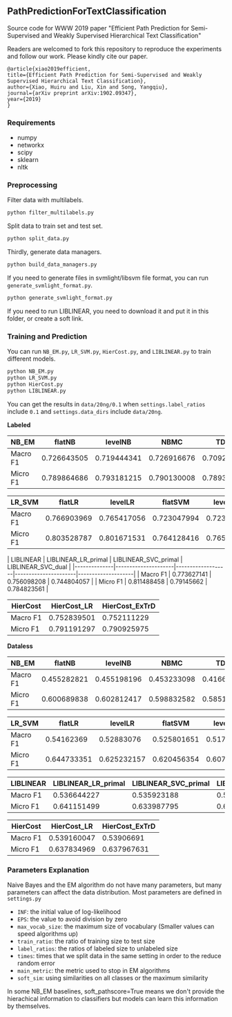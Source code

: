 ## PathPredictionForTextClassification

Source code for WWW 2019 paper "Efficient Path Prediction for Semi-Supervised and Weakly Supervised Hierarchical Text Classification"

Readers are welcomed to fork this repository to reproduce the experiments and follow our work. Please kindly cite our paper.

    @article{xiao2019efficient,
    title={Efficient Path Prediction for Semi-Supervised and Weakly Supervised Hierarchical Text Classification},
    author={Xiao, Huiru and Liu, Xin and Song, Yangqiu},
    journal={arXiv preprint arXiv:1902.09347},
    year={2019}
    }



### Requirements
* numpy
* networkx
* scipy
* sklearn
* nltk

### Preprocessing

Filter data with multilabels.
```bash
python filter_multilabels.py
```

Split data to train set and test set.
```bash
python split_data.py
```

Thirdly, generate data managers.
```bash
python build_data_managers.py
```

If you need to generate files in svmlight/libsvm file format, you can run `generate_svmlight_format.py`.
```bash
python generate_svmlight_format.py
```

If you need to run LIBLINEAR, you need to download it and put it in this folder, or create a soft link.

### Training and Prediction

You can run `NB_EM.py`, `LR_SVM.py`, `HierCost.py`, and `LIBLINEAR.py` to train different models.
```bash
python NB_EM.py
python LR_SVM.py
python HierCost.py
python LIBLINEAR.py
```

You can get the results in `data/20ng/0.1` when `settings.label_ratios` include `0.1` and `settings.data_dirs` include `data/20ng`.

**Labeled**

| NB_EM      | flatNB      | levelNB     | NBMC        | TDNB        | WDNB_hard   | PCNB        | flatEM      | levelEM     | EMMC        | TDEM        | WDEM_hard   | PCEM        |
|--------------|-------------|-------------|-------------|-------------|-------------|-------------|-------------|-------------|-------------|-------------|-------------|-------------|
| Macro F1 | 0.726643505 | 0.719444341 | 0.726916676 | 0.709269008 | 0.728670852 | 0.75743725  | 0.75012983  | 0.737743103 | 0.741066577 | 0.715460672 | 0.744308561 | 0.776129457 |
| Micro F1 | 0.789864686 | 0.793181215 | 0.790130008 | 0.789334041 | 0.799416291 | 0.820509419 | 0.821968692 | 0.809896524 | 0.818519501 | 0.799018307 | 0.822234014 | 0.842398514 |

| LR_SVM      | flatLR      | levelLR     | flatSVM     | levelSVM    |
|--------------|-------------|-------------|-------------|-------------|
| Macro F1 | 0.766903969 | 0.765417056 | 0.723047994 | 0.723394201 |
| Micro F1 | 0.803528787 | 0.801671531 | 0.764128416 | 0.765587689 |

| LIBLINEAR      | LIBLINEAR_LR_primal | LIBLINEAR_SVC_primal | LIBLINEAR_SVC_dual |
|--------------|---------------------|-------------------|----------------------|--------------------|
| Macro F1 | 0.773627141         | 0.756098208          | 0.744804057        |
| Micro F1 | 0.811488458           | 0.79145662           | 0.784823561        |


| HierCost      | HierCost_LR | HierCost_ExTrD |
|--------------|-------------|----------------|
| Macro F1 | 0.752839501 | 0.752111229    |
| Micro F1 | 0.791191297 | 0.790925975    |

**Dataless**

| NB_EM      | flatNB      | levelNB     | NBMC        | TDNB        | WDNB_hard   | PCNB        | flatEM      | levelEM     | EMMC        | TDEM        | WDEM_hard   | PCEM        |
|--------------|-------------|-------------|-------------|-------------|-------------|-------------|-------------|-------------|-------------|-------------|-------------|-------------|
| Macro F1 | 0.455282821 | 0.455198196 | 0.453233098 | 0.416602081 | 0.455843263 | 0.537478122 | 0.474686656 | 0.477696263 | 0.449161501 | 0.427008491 | 0.455843263 | 0.549996369 |
| Micro F1 | 0.600689838 | 0.602812417 | 0.598832582 | 0.58516848  | 0.608384187 | 0.653488989 | 0.626426108 | 0.634253118 | 0.60984346  | 0.612231361 | 0.608384187 | 0.680949854 |

| LR_SVM      | flatLR      | levelLR     | flatSVM     | levelSVM    |
|--------------|-------------|-------------|-------------|-------------|
| Macro F1 | 0.54162369  | 0.52883076  | 0.525801651 | 0.517507715 |
| Micro F1 | 0.644733351 | 0.625232157 | 0.620456354 | 0.607322897 |

| LIBLINEAR  | LIBLINEAR_LR_primal | LIBLINEAR_SVC_primal | LIBLINEAR_SVC_dual |
|----------|---------------------|----------------------|--------------------|
| Macro F1 | 0.536644227         | 0.535923188          | 0.529902503        |
| Micro F1 | 0.641151499         | 0.633987795          | 0.629211993        |

| HierCost      | HierCost_LR | HierCost_ExTrD |
|--------------|-------------|----------------|
| Macro F1 | 0.539160047 | 0.53906691     |
| Micro F1 | 0.637834969 | 0.637967631    |

### Parameters Explanation

Naive Bayes and the EM algorithm do not have many parameters, but many parameters can affect the data distribution. Most parameters are defined in `settings.py`

* `INF`: the initial value of log-likelihood
* `EPS`: the value to avoid division by zero
* `max_vocab_size`: the maximum size of vocabulary (Smaller values can speed algorithms up)
* `train_ratio`: the ratio of training size to test size
* `label_ratios`: the ratios of labeled size to unlabeled size
* `times`: times that we split data in the same setting in order to the reduce random error
* `main_metric`: the metric used to stop in EM algorithms
* `soft_sim`: using similarities on all classes or the maximum similarity

In some NB_EM baselines, soft_pathscore=True means we don't provide the hierachical information to classifiers but models can learn this information by themselves. 
